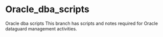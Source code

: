 # Oracle_dba_scripts
Oracle dba scripts
This branch has scripts and notes required for Oracle dataguard management activities.
